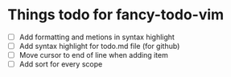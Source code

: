 # Things todo for fancy-todo-vim

- [ ] Add formatting and metions in syntax highlight
- [ ] Add syntax highlight for todo.md file (for github)
- [ ] Move cursor to end of line when adding item
- [ ] Add sort for every scope
